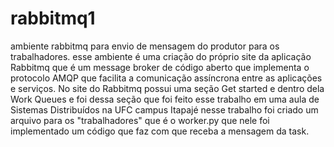 # rabbitmq1
ambiente rabbitmq para envio de mensagem do produtor para os trabalhadores.
esse ambiente é uma criação do próprio site da aplicação Rabbitmq que é um message broker 
de código aberto que implementa o protocolo AMQP que facilita a comunicação assíncrona entre
as aplicações e serviços. No site do Rabbitmq possui uma seção Get started e dentro dela Work Queues
e foi dessa seção que foi feito esse trabalho em uma aula de Sistemas Distribuídos na UFC campus Itapajé
nesse trabalho foi criado um arquivo para os "trabalhadores" que é o worker.py que nele foi implementado
um código que faz com que receba a mensagem da task.
